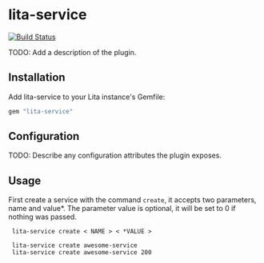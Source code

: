 # lita-service

[![Build Status](https://travis-ci.org/equintana/lita-service.png?branch=master)](https://travis-ci.org/equintana/lita-service)

TODO: Add a description of the plugin.

## Installation

Add lita-service to your Lita instance's Gemfile:

``` ruby
gem "lita-service"
```

## Configuration

TODO: Describe any configuration attributes the plugin exposes.

## Usage

First create a service with the command `create`, it accepts two parameters,
name and value*. The parameter value is optional, it will be set to 0 if nothing was passed.

```
 lita-service create < NAME > < *VALUE >

 lita-service create awesome-service
 lita-service create awesome-service 200
```

